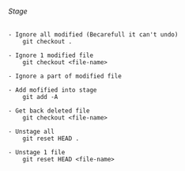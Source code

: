 ###### Stage
	- Ignore all modified (Becarefull it can't undo)
		git checkout .

	- Ignore 1 modified file
		git checkout <file-name>

	- Ignore a part of modified file

	- Add mofified into stage
		git add -A

	- Get back deleted file
		git checkout <file-name>

	- Unstage all
		git reset HEAD .

	- Unstage 1 file
		git reset HEAD <file-name>